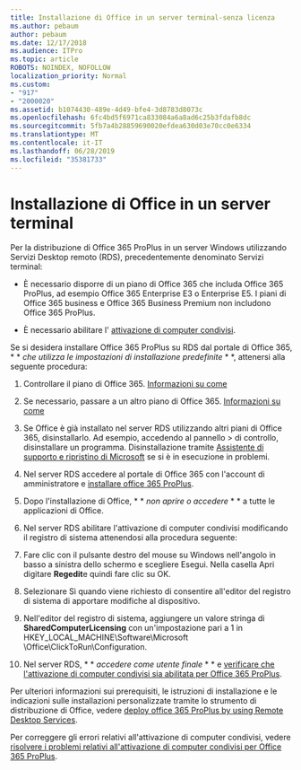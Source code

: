```yaml
---
title: Installazione di Office in un server terminal-senza licenza
ms.author: pebaum
author: pebaum
ms.date: 12/17/2018
ms.audience: ITPro
ms.topic: article
ROBOTS: NOINDEX, NOFOLLOW
localization_priority: Normal
ms.custom:
- "917"
- "2000020"
ms.assetid: b1074430-489e-4d49-bfe4-3d8783d8073c
ms.openlocfilehash: 6fc4bd5f6971ca833084a6a8ad6c25b3fdafb8dc
ms.sourcegitcommit: 5fb7a4b28859690020efdea630d03e70cc0e6334
ms.translationtype: MT
ms.contentlocale: it-IT
ms.lasthandoff: 06/28/2019
ms.locfileid: "35381733"
---
```

# <a name="installing-office-on-a-terminal-server"></a>Installazione di Office in un server terminal

Per la distribuzione di Office 365 ProPlus in un server Windows utilizzando Servizi Desktop remoto (RDS), precedentemente denominato Servizi terminal:
  
- È necessario disporre di un piano di Office 365 che includa Office 365 ProPlus, ad esempio Office 365 Enterprise E3 o Enterprise E5. I piani di Office 365 business e Office 365 Business Premium non includono Office 365 ProPlus.

- È necessario abilitare l' [attivazione di computer condivisi](https://docs.microsoft.com/DeployOffice/overview-of-shared-computer-activation-for-office-365-proplus).

Se si desidera installare Office 365 ProPlus su RDS dal portale di Office 365, * * *che utilizza le impostazioni di installazione predefinite* * *, attenersi alla seguente procedura:
  
1. Controllare il piano di Office 365. [Informazioni su come](https://docs.microsoft.com/office365/admin/admin-overview/what-subscription-do-i-have)

2. Se necessario, passare a un altro piano di Office 365. [Informazioni su come](https://docs.microsoft.com/office365/admin/subscriptions-and-billing/switch-to-a-different-plan)

3. Se Office è già installato nel server RDS utilizzando altri piani di Office 365, disinstallarlo. Ad esempio, accedendo al pannello \> di controllo, disinstallare un programma. Disinstallazione tramite [Assistente di supporto e ripristino di Microsoft](https://aka.ms/SARA-OfficeUninstall-Alchemy) se si è in esecuzione in problemi.

4. Nel server RDS accedere al portale di Office 365 con l'account di amministratore e [installare office 365 ProPlus](https://portal.office.com/OLS/MySoftware.aspx).

5. Dopo l'installazione di Office, * * *non aprire o accedere* * * a tutte le applicazioni di Office.

6. Nel server RDS abilitare l'attivazione di computer condivisi modificando il registro di sistema attenendosi alla procedura seguente:

1. Fare clic con il pulsante destro del mouse su Windows nell'angolo in basso a sinistra dello schermo e scegliere Esegui. Nella casella Apri digitare **Regedit**e quindi fare clic su OK.

2. Selezionare Sì quando viene richiesto di consentire all'editor del registro di sistema di apportare modifiche al dispositivo.

3. Nell'editor del registro di sistema, aggiungere un valore stringa di **SharedComputerLicensing** con un'impostazione pari a 1 in HKEY_LOCAL_MACHINE\Software\Microsoft \Office\ClickToRun\Configuration.

7. Nel server RDS, * * *accedere come utente finale* * * e [verificare che l'attivazione di computer condivisi sia abilitata per Office 365 ProPlus](https://docs.microsoft.com/DeployOffice/troubleshoot-issues-with-shared-computer-activation-for-office-365-proplus#verify-that-activation-for-office-365-proplus-succeeded).

Per ulteriori informazioni sui prerequisiti, le istruzioni di installazione e le indicazioni sulle installazioni personalizzate tramite lo strumento di distribuzione di Office, vedere [deploy office 365 ProPlus by using Remote Desktop Services](https://docs.microsoft.com/DeployOffice/deploy-office-365-proplus-by-using-remote-desktop-services).
  
Per correggere gli errori relativi all'attivazione di computer condivisi, vedere [risolvere i problemi relativi all'attivazione di computer condivisi per Office 365 ProPlus](https://docs.microsoft.com/DeployOffice/troubleshoot-issues-with-shared-computer-activation-for-office-365-proplus).
  